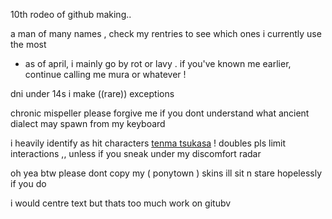 10th rodeo of github making..

a man of many names , check my rentries to see which ones i currently use the most
- as of april, i mainly go by rot or lavy . if you've known me earlier, continue calling me mura or whatever !

dni under 14s i make ((rare)) exceptions

chronic mispeller please forgive me if you dont understand what ancient dialect may spawn from my keyboard

i heavily identify as hit characters [tenma tsukasa](https://projectsekai.fandom.com/wiki/Tenma_Tsukasa) ! doubles pls limit interactions ,, unless if you sneak under my discomfort radar

oh yea btw please dont copy my ( ponytown ) skins ill sit n stare hopelessly if you do

i would centre text but thats too much work on gitubv
